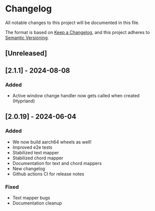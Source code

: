 # Changelog

All notable changes to this project will be documented in this file.

The format is based on [Keep a Changelog](https://keepachangelog.com/en/1.1.0/),
and this project adheres to [Semantic Versioning](https://semver.org/spec/v2.0.0.html).

## [Unreleased]

## [2.1.1] - 2024-08-08

### Added

- Active window change handler now gets called when created (Hyprland)

## [2.0.19] - 2024-06-04

### Added

- We now build aarch64 wheels as well!
- Improved e2e tests
- Stabilized text mapper
- Stabilized chord mapper
- Documentation for text and chord mappers
- New changelog
- Github actions CI for release notes

### Fixed

- Text mapper bugs
- Documentation cleanup
